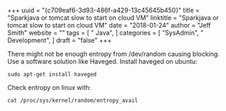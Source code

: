 +++ 
uuid = "{c709eaf6-3d93-486f-a429-13c45645b450}" 
title = "Sparkjava or tomcat slow to start on cloud VM" 
linktitle = "Sparkjava or tomcat slow to start on cloud VM" 
date = "2018-01-24" 
author = "Jeff Smith"
website = "" 
tags = [ " Java",  ] 
categories = [ "SysAdmin", " Development",  ] 
draft = "false" 
+++ 

There might not be enough entropy from /dev/random causing blocking.  Use a software solution like Haveged.  Install haveged on ubuntu:

    sudo apt-get install haveged

Check entropy on linux with:

    cat /proc/sys/kernel/random/entropy_avail

 
